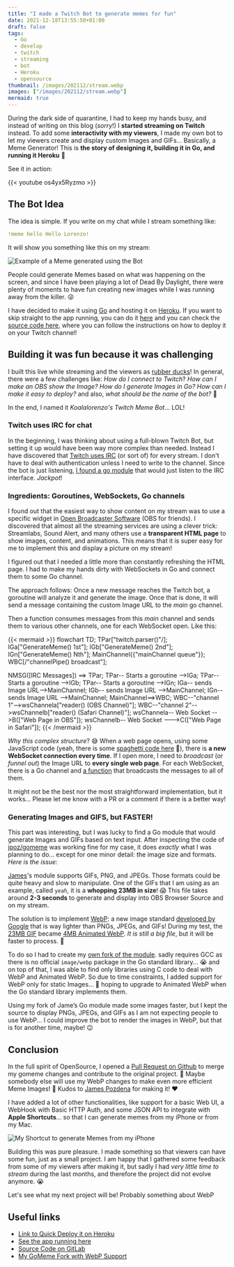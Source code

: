 ```yaml
---
title: "I made a Twitch Bot to generate memes for fun"
date: 2021-12-18T13:55:50+01:00
draft: false
tags:
  - Go
  - develop
  - twitch
  - streaming
  - bot
  - Heroku
  - opensource
thumbnail: /images/202112/stream.webp
images: ["/images/202112/stream.webp"]
mermaid: true
---
```

During the dark side of quarantine, I had to keep my hands busy, and instead of
writing on this blog (_sorry_!) I **started streaming on Twitch** instead. To
add some **interactivity with my viewers**, I made my own bot to let my viewers
create and display custom Images and GIFs... Basically, a Meme Generator! This 
is **the story of designing it, building it in Go, and running it Heroku** 🤩

<!--more-->

See it in action:

{{< youtube os4yx5Ryzmo >}}

## The Bot Idea

The idea is simple. If you write on my chat while I stream something like:

```yaml
!meme hello Hello Lorenzo!
```

It will show you something like this on my stream:

![Example of a Meme generated using the Bot](/images/202112/hello-example.webp#small)

People could generate Memes based on what was happening on the screen, and since 
I have been playing a lot of Dead By Daylight, there were plenty of moments to 
have fun creating new images while I was running away from the killer. 😜

I have decided to make it using [Go](https://go.dev) and hosting it on
[Heroku](https://heroku.com). If you want to skip straight to the app running,
you can do it [here](https://koalalorenzo-twitch-meme-gen.herokuapp.com) and
you can check the
[source code here](http://gitlab.com/koalalorenzo/twitch-meme-generator), where
you can follow the instructions on how to deploy it on your Twitch channel!

## Building it was fun because it was challenging
I built this live while streaming and the viewers as 
[rubber ducks](https://en.wikipedia.org/wiki/Rubber_duck_debugging)! In general,
there were a few challenges like: _How do I connect to Twitch_? _How can I make an
OBS show the Image?_ _How do I generate Images in Go?_
_How can I make it easy to deploy?_ and also,
_what should be the name of the bot?_ 🤣

In the end, I named it _Koalalorenzo's Twitch Meme Bot_... LOL!

### Twitch uses IRC for chat
In the beginning, I was thinking about using a full-blown Twitch Bot, but 
setting it up would have been way more complex than needed. 
Instead I have discovered that [Twitch uses IRC](https://dev.twitch.tv/docs/irc) 
(or sort of) for every stream. I don't have to deal with authentication unless I 
need to write to the channel. Since the bot is just listening, 
[I found a go module](https://github.com/gempir/go-twitch-irc) that would just 
listen to the IRC interface. _Jackpot_!

### Ingredients: Goroutines, WebSockets, Go channels
I found out that the easiest way to show content on my stream was to use a 
specific widget in [Open Broadcaster Software](https://obsproject.com)
(OBS for friends). I discovered that almost all the streaming services are 
using a clever trick: Streamlabs, Sound Alert, and many others use a
**transparent HTML page** to show images, content, and animations. This means
that it is super easy for me to implement this and display a picture on my 
stream!

I figured out that I needed a little more than constantly refreshing the HTML 
page. I had to make my hands dirty with WebSockets in Go and connect them 
to some Go channel.

The approach follows: Once a new message reaches the Twitch bot, a
goroutine will analyze it and generate the image. Once that is done, it will 
send a message containing the custom Image URL to the _main_ go channel.

Then a function consumes messages from this _main_ channel and sends them to 
various other channels, one for each WebSocket open. Like this:

{{< mermaid >}}
flowchart TD;
  TPar[\"twitch.parser()"/];
  IGa["GenerateMeme() 1st"];
  IGb["GenerateMeme() 2nd"];
  IGn["GenerateMeme() Nth"];
  MainChannel{{"mainChannel queue"}};
  WBC[/"channelPipe() broadcast"\];

  NMSG([IRC Messages]) ==> TPar;
  TPar-- Starts a goroutine -->IGa;
  TPar-- Starts a goroutine -->IGb;
  TPar-- Starts a goroutine -->IGn;
  IGa-- sends Image URL-->MainChannel;
  IGb-- sends Image URL -->MainChannel;
  IGn-- sends Image URL -->MainChannel;
  MainChannel==>WBC;
  WBC--"channel 1"-->wsChannela["reader() (OBS Channel)"];
  WBC--"channel 2"-->wsChannelb["reader() (Safari Channel)"];
  wsChannela-- Web Socket -->B(["Web Page in OBS"]);
  wsChannelb-- Web Socket --->C(["Web Page in Safari"]);
{{< /mermaid >}}

_Why this complex structure_? 😅 When a web page opens, using
some JavaScript code (yeah, there is some [spaghetti code here](https://gitlab.com/koalalorenzo/twitch-meme-generator/-/blob/main/http/streamview.go#L43) 🤫),
there is **a new WebSocket connection every time**. If I open more, I need to 
_broadcast_ (or _funnel out_) the Image URL to **every single web page**.
For each WebSocket, there is a Go channel and 
[a function](https://gitlab.com/koalalorenzo/twitch-meme-generator/-/blob/main/http/channels.go#L15)
that broadcasts the messages to all of them.

It might not be the best nor the most straightforward implementation, but it 
works... Please let me know with a PR or a comment if there is a better way!

### Generating Images and GIFS, but FASTER!
This part was interesting, but I was lucky to find a Go module that would
generate Images and GIFs based on text input. After inspecting the code
of [jpoz/gomeme](https://github.com/jpoz/gomeme) was working fine for my case, 
it does _exactly_ what I was planning to do... except for one minor detail: the 
image size and formats. _Here is the issue:_

[James](https://github.com/jpoz)'s module supports GIFs, PNG, and JPEGs.
Those formats could be quite heavy and slow to manipulate. One of the
GIFs that I am using as an example, called `yeah`, it is a
**whopping 23MB in size**! 😱 This file takes around **2-3 seconds**
to generate and display into OBS Browser Source and on my stream.

The solution is to implement [WebP](https://en.wikipedia.org/wiki/WebP):
a new image standard [developed by Google](https://developers.google.com/speed/webp)
that is way lighter than PNGs, JPEGs, and GIFs! During my test, the
[23MB GIF](https://gitlab.com/koalalorenzo/twitch-meme-generator/-/blob/63b969bc98b97d94550e0e53fb368e1124f50d4d/assets/yeah.69.gif?expanded=true&viewer=rich)
became
[4MB Animated WebP](https://gitlab.com/koalalorenzo/twitch-meme-generator/-/blob/d3ba69eb50726810bc5423b7586723a5334aff63/assets/yeah.69.webp).
_It is still a big file_, but it will be faster to process. 🎉

To do so I had to create my
[own fork of the module](https://gitlab.com/koalalorenzo/gomeme). sadly requires
GCC as there is no official `image/webp` package in the Go
standard library... 😭 and on top of that, I was able to find only libraries 
using C code to deal with WebP and Animated WebP. So due to time
constraints, I added support for WebP only for static Images... 🤞 hoping to
upgrade to Animated WebP when the Go standard library implements them.

Using my fork of Jame’s Go module made some images faster, but I kept the source
to display PNGs, JPEGs, and GIFs as I am not expecting people to use WebP... 
I could improve the bot to render the images in WebP, but that is for another 
time, maybe! 😉

## Conclusion
In the full spirit of OpenSource, I opened a
[Pull Request on Github]()
to merge my gomeme changes and contribute to the original project. 🤞 Maybe
somebody else will use my WebP changes to make even more efficient Meme
Images! 🤣 Kudos to [James Pozdena](https://github.com/jpoz) for making it! ❤️

I have added a lot of other functionalities, like support for a basic Web UI,
a WebHook with Basic HTTP Auth, and some JSON API to integrate with **Apple
Shortcuts**...  so that I can generate memes from my iPhone or from my Mac.

![My Shortcut to generate Memes from my iPhone](/images/202112/shortcuts-twitch-gen.webp#noborder#big)

Building this was pure pleasure. I made something so that viewers can have some 
fun, just as a small project. I am happy that I gathered some feedback from some
of my viewers after making it, but sadly I had _very little time to stream_ 
during the last months, and therefore the project did not evolve anymore. 😭

Let's see what my next project will be! Probably something about WebP

## Useful links

* [Link to Quick Deploy it on Heroku](https://heroku.com/deploy?template=https://github.com/koalalorenzo/twitch-meme-generator/tree/main)
* [See the app running here](https://koalalorenzo-twitch-meme-gen.herokuapp.com/)
* [Source Code on GitLab](https://gitlab.com/koalalorenzo/twitch-meme-generator/)
* [My GoMeme Fork with WebP Support](https://gitlab.com/koalalorenzo/gomeme)
